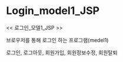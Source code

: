 # Login_model1_JSP
&lt;&lt; 로그인_모델1_JSP >>

브로우저를 통해 로그인 하는 프로그램(medel1)

로그인, 로그아웃, 회원가입, 회원정보수정, 회원탈퇴
